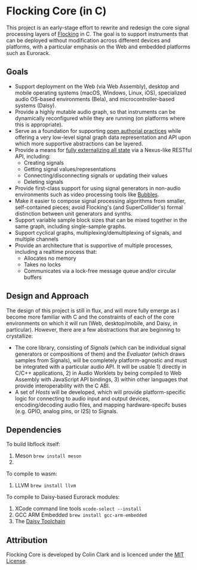 # Flocking Core (in C)

This project is an early-stage effort to rewrite and redesign the core signal processing layers of [Flocking](https://flockingjs.org) in C. The goal is to support instruments that can be deployed without modification across different devices and platforms, with a particular emphasis on the Web and embedded platforms such as Eurorack.

## Goals

* Support deployment on the Web (via Web Assembly), desktop and mobile operating systems (macOS, Windows, Linux, iOS), specialized audio OS-based environments (Bela), and microcontroller-based systems (Daisy).
* Provide a highly mutable audio graph, so that instruments can be dynamically reconfigured while they are running (on platforms where this is appropriate).
* Serve as a foundation for supporting [open authorial practices](https://github.com/amb26/papers/blob/master/onward-2016/onward-2016.pdf) while offering a very low-level signal graph data representation and API upon which more supportive abstractions can be layered.
* Provide a means for [fully externalizing all state](http://openresearch.ocadu.ca/id/eprint/2059/1/Clark_sdr_2017_preprint.pdf) via a Nexus-like RESTful API, including:
    * Creating signals
    * Getting signal values/representations
    * Connecting/disconnecting signals or updating their values
    * Deleting signals
* Provide first-class support for using signal generators in non-audio environments such as video processing tools like [Bubbles](https://github.com/colinbdclark/bubbles).
* Make it easier to compose signal processing algorithms from smaller, self-contained pieces; avoid Flocking's (and SuperCollider's) formal distinction between unit generators and synths.
* Support variable sample block sizes that can be mixed together in the same graph, including single-sample graphs.
* Support cyclical graphs, multiplexing/demultiplexing of signals, and multiple channels
* Provide an architecture that is supportive of multiple processes, including a realtime process that:
    * Allocates no memory
    * Takes no locks
    * Communicates via a lock-free message queue and/or circular buffers

## Design and Approach

The design of this project is still in flux, and will more fully emerge as I become more familiar with C and the constraints of each of the core environments on which it will run (Web, desktop/mobile, and Daisy, in particular). However, there are a few abstractions that are beginning to crystallize:
* The core library, consisting of _Signals_ (which can be individual signal generators or compositions of them) and the _Evaluator_ (which draws samples from Signals), will be completely platform-agnostic and must be integrated with a particular audio API. It will be usable 1) directly in C/C++ applications, 2) in Audio Worklets by being compiled to Web Assembly with JavaScript API bindings, 3) within other languages that provide interoperability with the C ABI.
* A set of _Hosts_ will be developed, which will provide platform-specific logic for connecting to audio input and output devices, encoding/decoding audio files, and mapping hardware-specifc buses (e.g. GPIO, analog pins, or I2S) to Signals.

## Dependencies
To build libflock itself:
1. Meson ```brew install meson```
2.

To compile to wasm:
1. LLVM ```brew install llvm```

To compile to Daisy-based Eurorack modules:
1. XCode command line tools ```xcode-select --install```
2. GCC ARM Embedded ```brew install gcc-arm-embedded```
3. The [Daisy Toolchain](https://github.com/electro-smith/DaisyWiki/wiki/1.-Setting-Up-Your-Development-Environment#1-install-the-toolchain)

## Attribution

Flocking Core is developed by Colin Clark and is licenced under the [MIT License](LICENSE).
